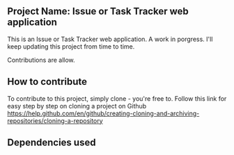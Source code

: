 ## Project Name: Issue or Task Tracker web application
This is an Issue or Task Tracker web application. A work in porgress. I'll keep updating this project from time to time.  

Contributions are allow. 

## How to contribute
To contribute to this project, simply clone - you're free to. Follow this link for easy step by step on cloning a project on Github https://help.github.com/en/github/creating-cloning-and-archiving-repositories/cloning-a-repository

## Dependencies used


